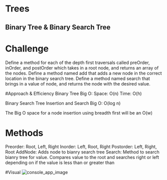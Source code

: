 # Trees
## Binary Tree & Binary Search Tree

# Challenge
Define a method for each of the depth first traversals called preOrder, inOrder, and postOrder which takes in a root node, and returns an array of the nodes.
Define a method named add that adds a new node in the correct location in the binary search tree.
Define a method named search that brings in a value of node, and returns the node with the desired value.

#Approach & Efficiency
Binary Tree
Big O:
Space: O(n)
Time: O(h)

Binary Search Tree Insertion and Search
Big O: O(log n)

The Big O space for a node insertion using breadth first will be an O(w)

# Methods
Preorder:
Root, Left, Right
Inorder:
Left, Root, Right
Postorder:
Left, Right, Root
AddNode: Adds node to bianry search tree
Search: Method to search bianry tree for value. Compares value to the root and searches right or left depending on if the value is less than or greater than

#Visual
![console_app_image](https://user-images.githubusercontent.com/17580143/47672711-e4b94500-db6f-11e8-8396-80891d3e524c.png)


